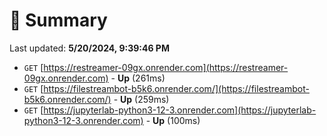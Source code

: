 # 📖 Summary
Last updated: **5/20/2024, 9:39:46 PM**

- `GET` [https://restreamer-09gx.onrender.com](https://restreamer-09gx.onrender.com) - **Up** (261ms)
- `GET` [https://filestreambot-b5k6.onrender.com/](https://filestreambot-b5k6.onrender.com/) - **Up** (259ms)
- `GET` [https://jupyterlab-python3-12-3.onrender.com](https://jupyterlab-python3-12-3.onrender.com) - **Up** (100ms)
